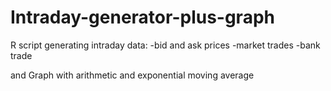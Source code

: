Intraday-generator-plus-graph
=============================

R script generating intraday data:
-bid and ask prices
-market trades
-bank trade

and Graph with arithmetic and exponential moving average

